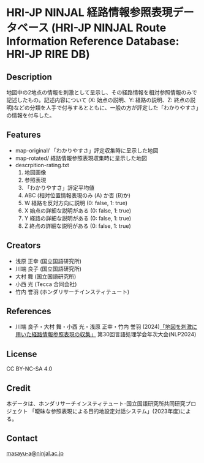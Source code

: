 # HRI-JP NINJAL 経路情報参照表現データベース (HRI-JP NINJAL Route Information Reference Database: HRI-JP RIRE DB)

## Description

地図中の2地点の情報を刺激として呈示し、その経路情報を相対参照情報のみで記述したもの。記述内容について (X: 始点の説明、Y: 経路の説明、Z: 終点の説明)などの分類を人手で付与するとともに、一般の方が評定した「わかりやすさ」の情報を付与した。

## Features

- map-original/ 「わかりやすさ」評定収集時に呈示した地図
- map-rotated/ 経路情報参照表現収集時に呈示した地図
- descrpition-rating.txt
  1. 地図画像
  2. 参照表現
  3. 「わかりやすさ」評定平均値
  4. ABC (相対位置情報表現のみ (A) か否 (B)か)
  5. W 経路を反対方向に説明 (0: false, 1: true)
  6. X 始点の詳細な説明がある (0: false, 1: true)
  7. Y 経路の詳細な説明がある (0: false, 1: true)
  8. Z 終点の詳細な説明がある (0: false, 1: true)

## Creators

- 浅原 正幸 (国立国語研究所)
- 川端 良子 (国立国語研究所)
- 大村 舞 (国立国語研究所)
- 小西 光 (Tecca 合同会社)
- 竹内 誉羽 (ホンダリサーチインスティテュート)

## References

- 川端 良子・大村 舞・小西 光・浅原 正幸・竹内 誉羽 (2024)[「地図を刺激に用いた経路情報参照表現の収集」](https://www.anlp.jp/proceedings/annual_meeting/2024/pdf_dir/P5-1.pdf) 第30回言語処理学会年次大会(NLP2024)

## License

CC BY-NC-SA 4.0 

## Credit

本データは、ホンダリサーチインスティテュート-国立国語研究所共同研究プロジェクト
「曖昧な参照表現による目的地設定対話システム」(2023年度)による。

## Contact

masayu-a@ninjal.ac.jp
